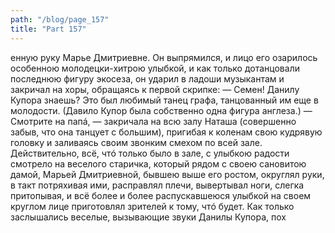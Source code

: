 ```yaml
---
path: "/blog/page_157"
title: "Part 157"
---
```


енную руку Марье Дмитриевне. Он выпрямился, и лицо его озарилось особенною молодецки-хитрою улыбкой, и как только дотанцовали последнюю фигуру экосеза, он ударил в ладоши музыкантам и закричал на хоры, обращаясь к первой скрипке:
— Семен! Данилу Купора знаешь?
Это был любимый танец графа, танцованный им еще в молодости. (Давило Купор была собственно одна фигура англеза.)
— Смотрите на папá, — закричала на всю залу Наташа (совершенно забыв, что она танцует с большим), пригибая к коленам свою кудрявую головку и заливаясь своим звонким смехом по всей зале.
Действительно, всё, чтó только было в зале, с улыбкою радости смотрело на веселого старичка, который рядом с своею сановитою дамой, Марьей Дмитриевной, бывшею выше его ростом, округлял руки, в такт потряхивая ими, расправлял плечи, вывертывал ноги, слегка притопывая, и всё более и более распускавшеюся улыбкой на своем круглом лице приготовлял зрителей к тому, чтó будет. Как только заслышались веселые, вызывающие звуки Данилы Купора, пох
